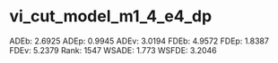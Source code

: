 # vi_cut_model_m1_4_e4_dp

ADEb: 2.6925
ADEp: 0.9945
ADEv: 3.0194
FDEb: 4.9572
FDEp: 1.8387
FDEv: 5.2379
Rank: 1547
WSADE: 1.773
WSFDE: 3.2046